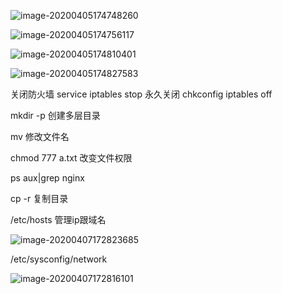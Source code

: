 ![image-20200405174748260](D:%5C%E7%AC%94%E8%AE%B0%5C%E9%9D%A2%E8%AF%95%E9%A2%98%5Cjava%E9%94%81%5Cassets%5Cimage-20200405174748260.png)

![image-20200405174756117](D:%5C%E7%AC%94%E8%AE%B0%5C%E9%9D%A2%E8%AF%95%E9%A2%98%5Cjava%E9%94%81%5Cassets%5Cimage-20200405174756117.png)

![image-20200405174810401](D:%5C%E7%AC%94%E8%AE%B0%5C%E9%9D%A2%E8%AF%95%E9%A2%98%5Cjava%E9%94%81%5Cassets%5Cimage-20200405174810401.png)

![image-20200405174827583](D:%5C%E7%AC%94%E8%AE%B0%5C%E9%9D%A2%E8%AF%95%E9%A2%98%5Cjava%E9%94%81%5Cassets%5Cimage-20200405174827583.png)

关闭防火墙 service iptables stop   永久关闭 chkconfig iptables off

mkdir -p 创建多层目录

mv 修改文件名

chmod 777 a.txt 改变文件权限

ps aux|grep nginx

cp -r 复制目录

/etc/hosts 管理ip跟域名

![image-20200407172823685](D:%5C%E7%AC%94%E8%AE%B0%5C%E9%9D%A2%E8%AF%95%E9%A2%98%5Cjava%E9%94%81%5Cassets%5Cimage-20200407172823685.png)

/etc/sysconfig/network 

![image-20200407172816101](D:%5C%E7%AC%94%E8%AE%B0%5C%E9%9D%A2%E8%AF%95%E9%A2%98%5Cjava%E9%94%81%5Cassets%5Cimage-20200407172816101.png)